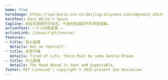 ```yaml
---
home: true
heroImage: https://ian-kevin.oss-cn-beijing.aliyuncs.com/img/east_white.jpeg
heroText: East_White’s Space
tagline: 命定的局限尽可永在，不屈的挑战却不可须臾或缺。
actionText: 一个人的朝圣路 →
actionLink: /javascript/source/
features:
- title: 独上高楼
  details: Bet on Yourself.
- title: 衣宽不悔
  details: Tired of Life, there Must be some Gentle Dream.
- title: 灯火阑珊
  details: The Road Ahead is Vast and Expectable.
footer: MIT Licensed | Copyright © 2022-present Ian KevinLiao
---
```


